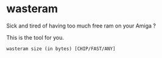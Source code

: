 # wasteram

Sick and tired of having too much free ram on your Amiga ?

This is the tool for you.


    wasteram size (in bytes) [CHIP/FAST/ANY]

